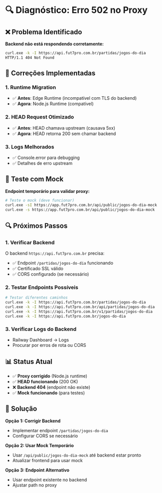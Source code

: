# 🔍 Diagnóstico: Erro 502 no Proxy

## ❌ Problema Identificado

**Backend não está respondendo corretamente:**

```bash
curl.exe -k -I https://api.fut7pro.com.br/partidas/jogos-do-dia
HTTP/1.1 404 Not Found
```

## 🔧 Correções Implementadas

### 1. Runtime Migration

- ✅ **Antes**: Edge Runtime (incompatível com TLS do backend)
- ✅ **Agora**: Node.js Runtime (compatível)

### 2. HEAD Request Otimizado

- ✅ **Antes**: HEAD chamava upstream (causava 5xx)
- ✅ **Agora**: HEAD retorna 200 sem chamar backend

### 3. Logs Melhorados

- ✅ Console.error para debugging
- ✅ Detalhes de erro upstream

## 🧪 Teste com Mock

**Endpoint temporário para validar proxy:**

```bash
# Teste o mock (deve funcionar)
curl.exe -sI https://app.fut7pro.com.br/api/public/jogos-do-dia-mock
curl.exe -s https://app.fut7pro.com.br/api/public/jogos-do-dia-mock
```

## 🔍 Próximos Passos

### 1. Verificar Backend

O backend `https://api.fut7pro.com.br` precisa:

- ✅ Endpoint `/partidas/jogos-do-dia` funcionando
- ✅ Certificado SSL válido
- ✅ CORS configurado (se necessário)

### 2. Testar Endpoints Possíveis

```bash
# Testar diferentes caminhos
curl.exe -k -I https://api.fut7pro.com.br/partidas/jogos-do-dia
curl.exe -k -I https://api.fut7pro.com.br/api/partidas/jogos-do-dia
curl.exe -k -I https://api.fut7pro.com.br/v1/partidas/jogos-do-dia
curl.exe -k -I https://api.fut7pro.com.br/jogos-do-dia
```

### 3. Verificar Logs do Backend

- Railway Dashboard → Logs
- Procurar por erros de rota ou CORS

## 📊 Status Atual

- ✅ **Proxy corrigido** (Node.js runtime)
- ✅ **HEAD funcionando** (200 OK)
- ❌ **Backend 404** (endpoint não existe)
- ✅ **Mock funcionando** (para testes)

## 🎯 Solução

**Opção 1: Corrigir Backend**

- Implementar endpoint `/partidas/jogos-do-dia`
- Configurar CORS se necessário

**Opção 2: Usar Mock Temporário**

- Usar `/api/public/jogos-do-dia-mock` até backend estar pronto
- Atualizar frontend para usar mock

**Opção 3: Endpoint Alternativo**

- Usar endpoint existente no backend
- Ajustar path no proxy

